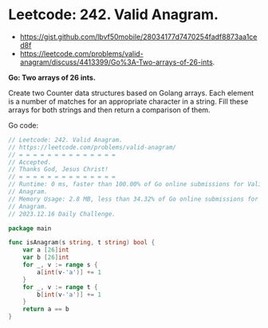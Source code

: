 # Leetcode: 242. Valid Anagram.

- https://gist.github.com/lbvf50mobile/28034177d7470254fadf8873aa1ced8f
- https://leetcode.com/problems/valid-anagram/discuss/4413399/Go%3A-Two-arrays-of-26-ints.

**Go: Two arrays of 26 ints.**

Create two Counter data structures based on Golang arrays. Each element is a
number of matches for an appropriate character in a string. Fill these arrays
for both strings and then return a comparison of them.

Go code:
```Go
// Leetcode: 242. Valid Anagram.
// https://leetcode.com/problems/valid-anagram/
// = = = = = = = = = = = = = =
// Accepted.
// Thanks God, Jesus Christ!
// = = = = = = = = = = = = = =
// Runtime: 0 ms, faster than 100.00% of Go online submissions for Valid
// Anagram.
// Memory Usage: 2.8 MB, less than 34.32% of Go online submissions for Valid
// Anagram.
// 2023.12.16 Daily Challenge.

package main

func isAnagram(s string, t string) bool {
	var a [26]int
	var b [26]int
	for _, v := range s {
		a[int(v-'a')] += 1
	}
	for _, v := range t {
		b[int(v-'a')] += 1
	}
	return a == b
}
```
